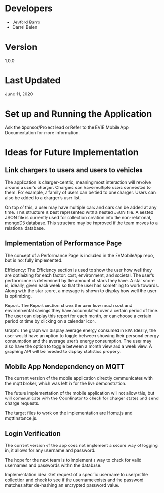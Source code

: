 # Developers

* Jevford Barro
* Darrel Belen

# Version

1.0.0

# Last Updated

June 11, 2020

# Set up and Running the Application

Ask the Sponsor/Project lead or Refer to the EVIE Mobile App Documentation for more information.

# Ideas for Future Implementation

## Link chargers to users and users to vehicles

The application is charger-centric, meaning most interaction will revolve around a user’s charger. Chargers can have multiple users connected to them. For example, a family of users can be tied to one charger. Users can also be added to a charger’s user list. 

On top of this, a user may have multiple cars and cars can be added at any time. This structure is best represented with a nested JSON file. A nested JSON file is currently used for collection creation into the non-relational, mongoDB database. This structure may be improved if the team moves to a relational database.

## Implementation of Performance Page

The concept of a Performance Page is included in the EVMobileApp repo, but is not fully implemented. 

Efficiency:
The Efficiency section is used to show the user how well they are optimizing for each factor: cost, environment, and societal.  The user’s performance is determined by the amount of stars they have. A star score is, ideally, given each week so that the user has something to work towards. Along with the star score, a message is shown to display how well the user is optimizing.

Report:
The Report section shows the user how much cost and environmental savings they have accumulated over a certain period of time. The user can display this report for each month, or can choose a certain period of time by clicking on a calendar icon.

Graph:
The graph will display average energy consumed in kW. Ideally, the user would have an option to toggle between showing their personal energy consumption and the average user’s energy consumption. The user may also have the option to toggle between a month view and a week view. A graphing API will be needed to display statistics properly.

## Mobile App Nondependency on MQTT

The current version of the mobile application directly communicates with the mqtt broker, which was left in for the live demonstration.

The future implementation of the mobile application will not allow this, but will communicate with the Coordinator to check for charger states and send charge requests.

The target files to work on the implementation are Home.js and mqttInstance.js.

## Login Verification

The current version of the app does not implement a secure way of logging in, it allows for any username and password.

The hope for the next team is to implement a way to check for valid usernames and passwords within the database.

Implementation idea: Get request of a specific username to userprofile collection and check to see if the username exists and the password matches after de-hashing an encrypted password value.
